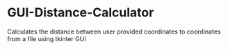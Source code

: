 # GUI-Distance-Calculator
Calculates the distance between user provided coordinates to coordinates from a file using tkinter GUI

